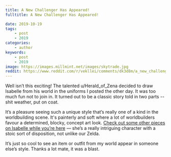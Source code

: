 ```yaml
---
title: A New Challenger Has Appeared!
fulltitle: A New Challenger Has Appeared!

date: 2019-10-19
tags:
    - post
    - 2019
categories:
    - author
keywords:
    - post
    - 2019
image: https://images.millmint.net/images/skytrade.jpg
reddit: https://www.reddit.com/r/vekllei/comments/dk3d8m/a_new_challenger_has_appeared/
---
```


Well isn’t this exciting! The talented u/Herald_of_Zena decided to draw Isabelle from his world in the uniforms I posted the other day. It was too much fun not to join in. It turned out to be a classic story told in two parts -- shit weather, put on coat.

It’s a pleasure seeing such a unique style that’s really one of a kind in the worldbuilding scene. It's painterly and soft where a lot of worldbuilders favour a determined, blocky, concept art look. [Check out some other pieces on Isabelle while you’re here](https://www.artstation.com/skyhornet) — she’s a really intriguing character with a stoic sort of disposition, not unlike our Zelda.

It’s just so cool to see an item or outfit from my world appear in someone else’s style. Thanks a lot mate, it was a blast.
